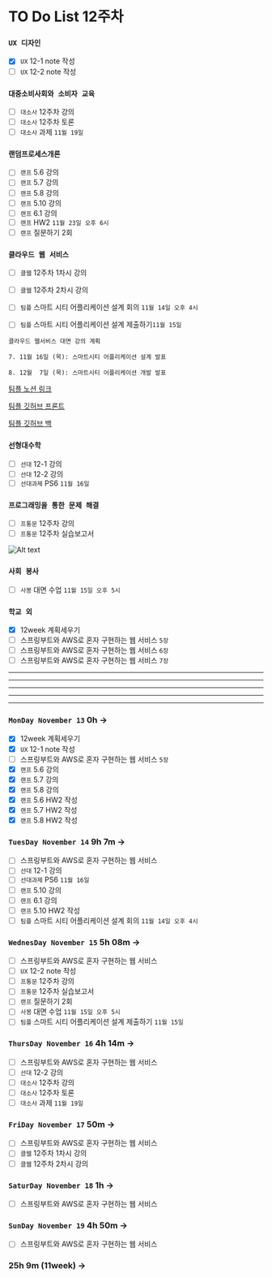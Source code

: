 # TO Do List 12주차

### `UX 디자인` 
- [x] `UX` 12-1 note 작성
- [ ] `UX` 12-2 note 작성

### `대중소비사회와 소비자 교육`
- [ ] `대소사` 12주차 강의
- [ ] `대소사` 12주차 토론
- [ ] `대소사` 과제 `11월 19일`

### `랜덤프로세스개론`
- [ ] `랜프` 5.6 강의
- [ ] `랜프` 5.7 강의
- [ ] `랜프` 5.8 강의
- [ ] `랜프` 5.10 강의
- [ ] `랜프` 6.1 강의
- [ ] `랜프` HW2 `11월 23일 오후 6시`
- [ ] `랜프` 질문하기 2회

### `클라우드 웹 서비스`
- [ ] `클웹` 12주차 1차시 강의
- [ ] `클웹` 12주차 2차시 강의
- [ ] `팀플` 스마트 시티 어플리케이션 설계 회의 `11월 14일 오후 4시`
- [ ] `팀플` 스마트 시티 어플리케이션 설계 제출하기`11월 15일`


```
클라우드 웹서비스 대면 강의 계획

7. 11월 16일 (목): 스마트시티 어플리케이션 설계 발표

8. 12월  7일 (목): 스마트시티 어플리케이션 개발 발표
```

[팀플 노션 링크](https://www.notion.so/Cloud-Web-Service-Team-Project-cb7f98e2e37c43fd98b7937e0d5018c5)

[팀플 깃허브 프론트](https://github.com/woo4826/Cloud-Web-Service-SNS-web)

[팀플 깃허브 백](https://github.com/woo4826/Cloud-Web-Service-SNS-server)

### `선형대수학`
- [ ] `선대` 12-1 강의
- [ ] `선대` 12-2 강의
- [ ] `선대과제` PS6 `11월 16일`

### `프로그래밍을 통한 문제 해결`
- [ ] `프통문` 12주차 강의
- [ ] `프통문` 12주차 실습보고서

![Alt text](%E1%84%91%E1%85%B3%E1%84%90%E1%85%A9%E1%86%BC%E1%84%86%E1%85%AE%E1%86%AB%E1%84%80%E1%85%A1%E1%86%BC%E1%84%8B%E1%85%B4%E1%84%80%E1%85%A8%E1%84%92%E1%85%AC%E1%86%A8%E1%84%89%E1%85%A5.png)

### `사회 봉사`
- [ ] `사봉` 대면 수업 `11월 15일 오후 5시`

### `학교 외`
- [x] 12week 계획세우기
- [ ] 스프링부트와 AWS로 혼자 구현하는 웹 서비스 `5장`
- [ ] 스프링부트와 AWS로 혼자 구현하는 웹 서비스 `6장`
- [ ] 스프링부트와 AWS로 혼자 구현하는 웹 서비스 `7장`

---
---
---
---
---

### `MonDay November 13` 0h ->
- [x] 12week 계획세우기
- [x] `UX` 12-1 note 작성
- [ ] 스프링부트와 AWS로 혼자 구현하는 웹 서비스 `5장`
- [x] `랜프` 5.6 강의
- [x] `랜프` 5.7 강의
- [x] `랜프` 5.8 강의
- [x] `랜프` 5.6 HW2 작성
- [x] `랜프` 5.7 HW2 작성
- [x] `랜프` 5.8 HW2 작성

### `TuesDay November 14` 9h 7m ->
- [ ] 스프링부트와 AWS로 혼자 구현하는 웹 서비스
- [ ] `선대` 12-1 강의
- [ ] `선대과제` PS6 `11월 16일`
- [ ] `랜프` 5.10 강의
- [ ] `랜프` 6.1 강의
- [ ] `랜프` 5.10 HW2 작성
- [ ] `팀플` 스마트 시티 어플리케이션 설계 회의 `11월 14일 오후 4시`

### `WednesDay November 15` 5h 08m ->
- [ ] 스프링부트와 AWS로 혼자 구현하는 웹 서비스
- [ ] `UX` 12-2 note 작성
- [ ] `프통문` 12주차 강의
- [ ] `프통문` 12주차 실습보고서
- [ ] `랜프` 질문하기 2회
- [ ] `사봉` 대면 수업 `11월 15일 오후 5시`
- [ ] `팀플` 스마트 시티 어플리케이션 설계 제출하기 `11월 15일`

### `ThursDay November 16` 4h 14m ->
- [ ] 스프링부트와 AWS로 혼자 구현하는 웹 서비스
- [ ] `선대` 12-2 강의
- [ ] `대소사` 12주차 강의
- [ ] `대소사` 12주차 토론
- [ ] `대소사` 과제 `11월 19일`

### `FriDay November 17` 50m ->
- [ ] 스프링부트와 AWS로 혼자 구현하는 웹 서비스
- [ ] `클웹` 12주차 1차시 강의
- [ ] `클웹` 12주차 2차시 강의

### `SaturDay November 18` 1h ->
- [ ] 스프링부트와 AWS로 혼자 구현하는 웹 서비스

### `SunDay November 19` 4h 50m ->
- [ ] 스프링부트와 AWS로 혼자 구현하는 웹 서비스

### 25h 9m (11week) ->  
